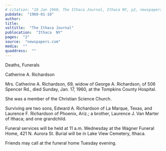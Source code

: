 ```yaml
---
# citation: "18 Jan 1960, The Ithaca Journal, Ithaca NY, p2, newspapers.com."
pubdate:  "1960-01-18"
author: 
title: 
voltitle:  "The Ithaca Journal"
publocation:  "Ithaca  NY"
pages:  "2"
source:  "newspapers.com"
media:  ""
quaddress:  ""
---
```

Deaths, Funerals 

Catherine A. Richardson

Mrs. Catherine A. Richardson, 69, widow of George A. Richardson, of 506 Spencer Rd., died Sunday, Jan. 17, 1960, at the Tompkins County Hospital.  

She was a member of the Christian Science Church. 

Surviving are two sons, Edward A. Richardson of La Marque, Texas, and Laurence F. Richardson of Phoenix, Ariz.; a brother, Laurence J. Van Marter of Ithaca; and one grandchild. 

Funeral services will be held at 11 a.m. Wednesday at the Wagner Funeral Home, 421 N. Aurora St. Burial will be in Lake View Cemetery, Ithaca. 

Friends may call at the funeral home Tuesday evening.

